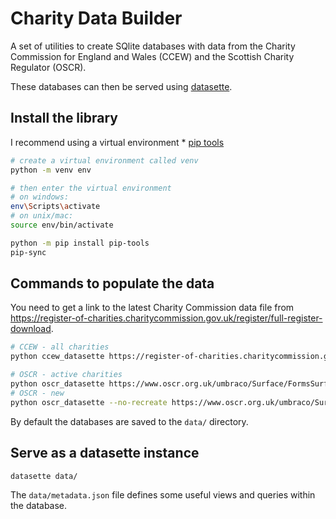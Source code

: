 # Charity Data Builder

A set of utilities to create SQlite databases with data from the Charity Commission for England and Wales (CCEW) and the Scottish Charity Regulator (OSCR).

These databases can then be served using [datasette](https://datasette.io/).

## Install the library

I recommend using a virtual environment * [pip tools](https://github.com/jazzband/pip-tools)

```sh
# create a virtual environment called venv
python -m venv env

# then enter the virtual environment
# on windows:
env\Scripts\activate
# on unix/mac:
source env/bin/activate

python -m pip install pip-tools
pip-sync
```

## Commands to populate the data

You need to get a link to the latest Charity Commission data file from <https://register-of-charities.charitycommission.gov.uk/register/full-register-download>.

```sh
# CCEW - all charities
python ccew_datasette https://register-of-charities.charitycommission.gov.uk/documents/34602/417919/Main+Monthly+Extract+zip+file.zip/881761e4-c0c5-aa0e-376e-a3070124041a?t=1604602947324

# OSCR - active charities
python oscr_datasette https://www.oscr.org.uk/umbraco/Surface/FormsSurface/CharityRegDownload
# OSCR - new 
python oscr_datasette --no-recreate https://www.oscr.org.uk/umbraco/Surface/FormsSurface/CharityFormerRegDownload
```

By default the databases are saved to the `data/` directory.

## Serve as a datasette instance

```sh
datasette data/
```

The `data/metadata.json` file defines some useful views and queries 
within the database.
